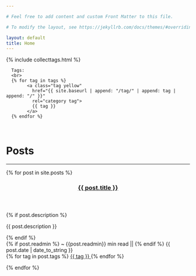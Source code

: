 ```yaml
---

# Feel free to add content and custom Front Matter to this file.

# To modify the layout, see https://jekyllrb.com/docs/themes/#overriding-theme-defaults

layout: default
title: Home
---
```


<!-- <link href="https://fonts.googleapis.com/css?family=Prompt&display=swap" rel="stylesheet">
<link rel="stylesheet" href="{{'/assets/css/style_font.css'}}" /> -->
<link rel="stylesheet" href="{{'/assets/css/style_tags.css'}}" />
<link rel="stylesheet" href="{{'/public/css/style_posts.css'}}" />
{% include collecttags.html %}

<div class="tags_div">

      Tags: 
      <br>
      {% for tag in tags %}
            <a class="tag yellow"
              href="{{ site.baseurl | append: "/tag/" | append: tag | append: "/" }}"
              rel="category tag">
              {{ tag }}
            </a>
      {% endfor %}

</div>
<br>
<h1> Posts </h1>
<hr>
<div class="posts">
  {% for post in site.posts %}

<section class="taxonomy-section post">
  <div class="entries-list">
  <article class="entry h-entry">
    <header class="entry-header">
      <h3 class="entry-title p-name">
        <a href="{{ post.url | absolute_url }}" rel="bookmark">{{ post.title }}</a>
      </h3>
    </header>
    {% if post.description %}
      <div class="entry-excerpt p-summary">
        <p>{{ post.description }}</p>
      </div>
    {% endif %}
  
  <footer class="entry-meta">
    {% if post.readmin %}
    <span class="read-time">~ {{post.readmin}} min read</span> || 
    {% endif %}
    <time class="entry-date dt-published">{{ post.date | date_to_string }} </time>
    <div class="tags_div tags_post">
      {% for tag in post.tags %}
            <a class="tag red"
              href="{{ site.baseurl | append: "/tag/" | append: tag | append: "/" }}"
              rel="category tag">
              {{ tag }}
            </a>
      {% endfor %}
    </div>
  </footer>
    
  </article>

  </div>

  <!-- <a href="#page-title" class="back-to-top">Back to Top ↑</a> -->

</section>

  <!-- <div class="post">

    <h1 class="post-title">
      <a href="{{ post.url | absolute_url }}">
        {{ post.title }}
      </a>
    </h1>
    <span class="post-date">{{ post.date | date_to_string }}</span>
    <div class="tags_div tags_post">
      {% for tag in post.tags %}
            <a class="tag red"
              href="{{ site.baseurl | append: "/tag/" | append: tag | append: "/" }}"
              rel="category tag">
              {{ tag }}
            </a>
      {% endfor %}
    </div>

  </div> -->

  {% endfor %}
</div>

<!-- <div class="pagination">
  {% if paginator.next_page %}

    <a class="pagination-item older" href="{{ paginator.next_page_path | absolute_url }}">Older</a>

  {% else %}

    <span class="pagination-item older">Older</span>

  {% endif %}
  {% if paginator.previous_page %}

    {% if paginator.page == 2 %}
      <a class="pagination-item newer" href="{{ '/' | absolute_url }}">Newer</a>
    {% else %}
      <a class="pagination-item newer" href="{{ paginator.previous_page_path | absolute_url }}">Newer</a>
    {% endif %}

  {% else %}

    <span class="pagination-item newer">Newer</span>

  {% endif %}
</div>
 -->
